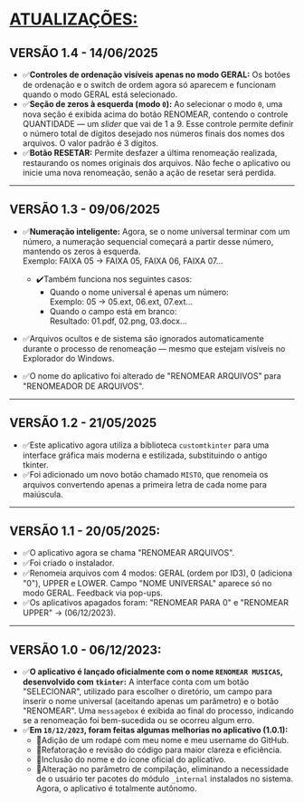 # [ATUALIZAÇÕES:](./UPDATES.md#vers%C3%A3o-10---06122023)

## VERSÃO 1.4 - 14/06/2025
* ✅**Controles de ordenação visíveis apenas no modo GERAL:** Os botões de ordenação e o switch de ordem agora só aparecem e funcionam quando o modo GERAL está selecionado.
* ✅**Seção de zeros à esquerda (modo `0`):** Ao selecionar o modo `0`, uma nova seção é exibida acima do botão RENOMEAR, contendo o controle QUANTIDADE — um *slider* que vai de 1 a 9. Esse controle permite definir o número total de dígitos desejado nos números finais dos nomes dos arquivos. O valor padrão é 3 dígitos.
* ✅**Botão RESETAR:** Permite desfazer a última renomeação realizada, restaurando os nomes originais dos arquivos. Não feche o aplicativo ou inicie uma nova renomeação, senão a ação de resetar será perdida.
---

## VERSÃO 1.3 - 09/06/2025
* ✅**Numeração inteligente:** Agora, se o nome universal terminar com um número, a numeração sequencial começará a partir desse número, mantendo os zeros à esquerda.  
  Exemplo: FAIXA 05 → FAIXA 05, FAIXA 06, FAIXA 07...

  * ✔️Também funciona nos seguintes casos:
    * Quando o nome universal é apenas um número:  
      Exemplo: 05 → 05.ext, 06.ext, 07.ext...
    * Quando o campo está em branco:  
      Resultado: 01.pdf, 02.png, 03.docx...

* ✅Arquivos ocultos e de sistema são ignorados automaticamente durante o processo de renomeação — mesmo que estejam visíveis no Explorador do Windows.
* ✅O nome do aplicativo foi alterado de "RENOMEAR ARQUIVOS" para "RENOMEADOR DE ARQUIVOS".
---

## VERSÃO 1.2 - 21/05/2025
* ✅Este aplicativo agora utiliza a biblioteca `customtkinter` para uma interface gráfica mais moderna e estilizada, substituindo o antigo tkinter. 
* ✅Foi adicionado um novo botão chamado `MISTO`, que renomeia os arquivos convertendo apenas a primeira letra de cada nome para maiúscula.
---

## VERSÃO 1.1 - 20/05/2025:
* ✅O aplicativo agora se chama "RENOMEAR ARQUIVOS".
* ✅Foi criado o instalador.
* ✅Renomeia arquivos com 4 modos: GERAL (ordem por ID3), 0 (adiciona "0"), UPPER e LOWER. Campo "NOME UNIVERSAL" aparece só no modo GERAL. Feedback via pop-ups.
* ✅Os aplicativos apagados foram: "RENOMEAR PARA 0" e "RENOMEAR UPPER" -> (06/12/2023).
---

## VERSÃO 1.0 - 06/12/2023:
* ✅**O aplicativo é lançado oficialmente com o nome `RENOMEAR MUSICAS`, desenvolvido com `tkinter`:**
A interface conta com um botão "SELECIONAR", utilizado para escolher o diretório, um campo para inserir o nome universal (aceitando apenas um parâmetro) e o botão "RENOMEAR".
Uma `messagebox` é exibida ao final do processo, indicando se a renomeação foi bem-sucedida ou se ocorreu algum erro.
* ✅**Em `18/12/2023`, foram feitas algumas melhorias no aplicativo (1.0.1):**
  * 🔹Adição de um rodapé com meu nome e meu username do GitHub.
  * 🔹Refatoração e revisão do código para maior clareza e eficiência.
  * 🔹Inclusão do nome e do ícone oficial do aplicativo.
  * 🔹Alteração no parâmetro de compilação, eliminando a necessidade de o usuário ter pacotes do módulo `_internal` instalados no sistema. Agora, o aplicativo é totalmente autônomo.



